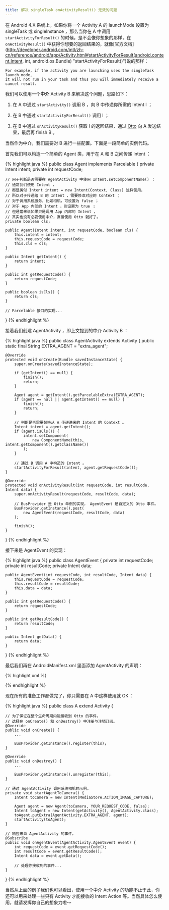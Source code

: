```yaml
---
title: 解决 singleTask onActivityResult() 无效的问题
---
```


在 Android 4.X 系统上，如果你将一个 Activity A 的 launchMode 设置为 singleTask 或 singleInstance ，那么当你在 A 中调用 `startActivityForResult()` 的时候，是不会像你想象的那样，在 `onActivityResult()` 中获得你想要的返回结果的，就像[官方文档](http://developer.android.com/intl/zh-cn/reference/android/app/Activity.html#startActivityForResult(android.content.Intent, int, android.os.Bundle) "startActivityForResult()")说的那样：

    For example, if the activity you are launching uses the singleTask launch mode, 
    it will not run in your task and thus you will immediately receive a cancel result.

我们可以使用一个**中介** Activity B 来解决这个问题，思路如下：

 1. 在 A 中通过 `startActivity()` 调用 B ，向 B 中传递你所需的 Intent I ；

 2. 在 B 中通过 `startActivityForResult()` 调用 I ；

 3. 在 B 中通过 `onActivityResult()` 获取 I 的返回结果，通过 [Otto](http://square.github.io/otto/ "Otto") 向 A 发送结果，最后再 finish B 。

当然作为中介，我们需要对 B 进行一些配置。下面是一段简单的实例代码。

首先我们可以构造一个简单的 Agent 类，用于在 A 和 B 之间传递 Intent ：

{% highlight java %}
public class Agent implements Parcelable {
    private Intent intent;
    private int requestCode;

    // 用于判断是否需要在 AgentActivity 中使用 Intent.setComponentName() ；
    // 通常我们使用 Intent ，
    // 都是类似 Intent intent = new Intent(Context, Class) 这样使用，
    // 所以对于传递给 B 的 Intent ，需要修改对应的 Context ；
    // 对于调用系统服务，比如相机，可设置为 false ；
    // 对于 App 内部的 Intent ，则设置为 true ；
    // 但通常来说如果只是调用 App 内部的 Intent ，
    // 其实也没有必要使用中介，直接使用 Otto 就好了。
    private boolean cls;

    public Agent(Intent intent, int requestCode, boolean cls) {
        this.intent = intent;
        this.requestCode = requestCode;
        this.cls = cls;
    }

    public Intent getIntent() {
        return intent;
    }

    public int getRequestCode() {
        return requestCode;
    }

    public boolean isCls() {
        return cls;
    }
    
    // Parcelable 接口的实现...
} {% endhighlight %}

接着我们创建 AgentActivity ，即上文提到的中介 Activity B ：

{% highlight java %}
public class AgentActivity extends Activity {
    public static final String EXTRA_AGENT = "extra_agent";

    @Override
    protected void onCreate(Bundle savedInstanceState) {
        super.onCreate(savedInstanceState);

        if (getIntent() == null) {
            finish();
            return;
        }

        Agent agent = getIntent().getParcelableExtra(EXTRA_AGENT);
        if (agent == null || agent.getIntent() == null) {
            finish();
            return;
        }
        
        // 判断是否需要替换从 A 传递进来的 Intent 的 Context 。
        Intent intent = agent.getIntent();
        if (agent.isCls()) {
            intent.setComponent(
                new ComponentName(this, intent.getComponent().getClassName())
            );
        }

        // 通过 B 调用 A 中构造的 Intent 。
        startActivityForResult(intent, agent.getRequestCode());
    }

    @Override
    protected void onActivityResult(int requestCode, int resultCode, Intent data) {
        super.onActivityResult(requestCode, resultCode, data);

        // BusProvider 是 Otto 单例的实现， AgentEvent 是自定义的 Otto 事件。
        BusProvider.getInstance().post(
            new AgentEvent(requestCode, resultCode, data)
        );

        finish();
    }
} {% endhighlight %}

接下来是 AgentEvent 的实现：

{% highlight java %}
public class AgentEvent {
    private int requestCode;
    private int resultCode;
    private Intent data;

    public AgentEvent(int requestCode, int resultCode, Intent data) {
        this.requestCode = requestCode;
        this.resultCode = resultCode;
        this.data = data;
    }

    public int getRequestCode() {
        return requestCode;
    }

    public int getResultCode() {
        return resultCode;
    }

    public Intent getData() {
        return data;
    }
} {% endhighlight %}

最后我们再在 AndroidManifest.xml 里面添加 AgentActivity 的声明：

{% highlight xml %}
<!-- 将 launchMode 设置为 standard ，同时将 theme 设置为不可见。-->
<activity android:name="YOUR_PACKAGE.AgentActivity"
          android:launchMode="standard"
          android:theme="@android:style/Theme.NoDisplay">
</activity> {% endhighlight %}
    
现在所有的准备工作都做完了，你只需要在 A 中这样使用就 OK ：

{% highlight java %}
public class A extend Activity {

    // 为了保证在整个生命周期内能接收到 Otto 的事件，
    // 选择在 onCreate() 和 onDestroy() 中注册与注销订阅。
    @Override
    public void onCreate() {
        ...
        
        BusProvider.getInstance().register(this);
    }
    
    @Override
    public void onDestroy() {
        ...
        
        BusProvider.getInstance().unregister(this);
    }
    
    // 通过 AgentActivity 调用系统相机的示例。
    private void startAgentToCamera() {
        Intent toCamera = new Intent(MediaStore.ACTION_IMAGE_CAPTURE);
        
        Agent agent = new Agent(toCamera, YOUR_REQUEST_CODE, false);
        Intent toAgent = new Intent(getActivity(), AgentActivity.class);
        toAgent.putExtra(AgentActivity.EXTRA_AGENT, agent);
        startActivity(toAgent);
    }
    
    // 响应来自 AgentActivity 的事件。
    @Subscribe
    public void onAgentEvent(AgentActivity.AgentEvent event) {
        int requestCode = event.getRequestCode();
        int resultCode = event.getResultCode();
        Intent data = event.getData();
    
        // 处理你接收到的事件...
    }
} {% endhighlight %}

当然从上面的例子我们也可以看出，使用一个中介 Activity 的功能不止于此，你还可以用来处理一些只有 Activity 才能接收的 Intent Action 等。当然具体怎么使用，就请发挥你自己的想象力啦～ 

